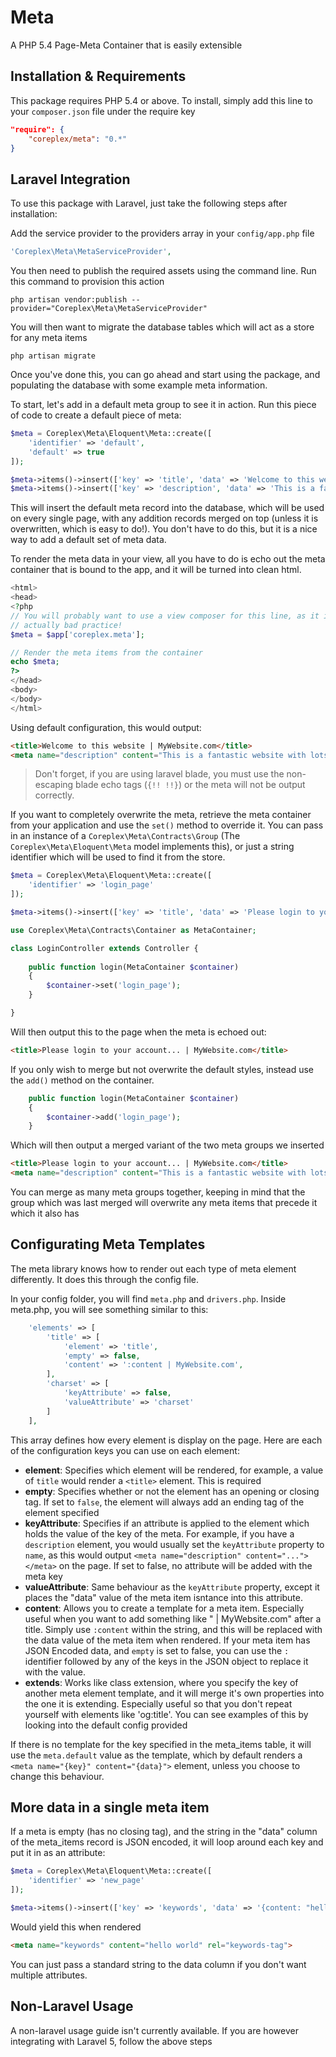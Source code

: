 # Meta
A PHP 5.4 Page-Meta Container that is easily extensible

Installation & Requirements
---------------------------
This package requires PHP 5.4 or above. To install, simply add this line to
your `composer.json` file under the require key

```json
"require": {
    "coreplex/meta": "0.*"
}
```

Laravel Integration
-------------------
To use this package with Laravel, just take the following steps after
installation:

Add the service provider to the providers array in your `config/app.php` file

```php
'Coreplex\Meta\MetaServiceProvider',
```

You then need to publish the required assets using the command line. Run this
command to provision this action

```shell
php artisan vendor:publish --provider="Coreplex\Meta\MetaServiceProvider"
```

You will then want to migrate the database tables which will act as a store
for any meta items

```shell
php artisan migrate
```

Once you've done this, you can go ahead and start using the package, and
populating the database with some example meta information.

To start, let's add in a default meta group to see it in action. Run this piece
of code to create a default piece of meta:

```php
$meta = Coreplex\Meta\Eloquent\Meta::create([
    'identifier' => 'default',
    'default' => true
]);

$meta->items()->insert(['key' => 'title', 'data' => 'Welcome to this website']);
$meta->items()->insert(['key' => 'description', 'data' => 'This is a fantastic website with lots of features and even a walrus gallery']);
```

This will insert the default meta record into the database, which will be used
on every single page, with any addition records merged on top (unless it is
overwritten, which is easy to do!). You don't have to do this, but it is a nice
way to add a default set of meta data.

To render the meta data in your view, all you have to do is echo out the meta
container that is bound to the app, and it will be turned into clean html.

```php
<html>
<head>
<?php
// You will probably want to use a view composer for this line, as it is
// actually bad practice!
$meta = $app['coreplex.meta'];

// Render the meta items from the container
echo $meta;
?>
</head>
<body>
</body>
</html>
```

Using default configuration, this would output:

```html
<title>Welcome to this website | MyWebsite.com</title>
<meta name="description" content="This is a fantastic website with lots of features and even a walrus gallery">
```

> Don't forget, if you are using laravel blade, you must use the non-escaping
> blade echo tags (`{!! !!}`) or the meta will not be output correctly.

If you want to completely overwrite the meta, retrieve the meta container from
your application and use the `set()` method to override it. You can pass in
an instance of a `Coreplex\Meta\Contracts\Group` (The `Coreplex\Meta\Eloquent\Meta`
model implements this), or just a string identifier which will be used to find
it from the store.

```php
$meta = Coreplex\Meta\Eloquent\Meta::create([
    'identifier' => 'login_page'
]);

$meta->items()->insert(['key' => 'title', 'data' => 'Please login to your account...']);
```

```php
use Coreplex\Meta\Contracts\Container as MetaContainer;

class LoginController extends Controller {
    
    public function login(MetaContainer $container)
    {
        $container->set('login_page');
    }

}
```

Will then output this to the page when the meta is echoed out:

```html
<title>Please login to your account... | MyWebsite.com</title>
```

If you only wish to merge but not overwrite the default styles, instead use the
`add()` method on the container.

```php
    public function login(MetaContainer $container)
    {
        $container->add('login_page');
    }
```

Which will then output a merged variant of the two meta groups we inserted

```html
<title>Please login to your account... | MyWebsite.com</title>
<meta name="description" content="This is a fantastic website with lots of features and even a walrus gallery">
```

You can merge as many meta groups together, keeping in mind that the group
which was last merged will overwrite any meta items that precede it which it
also has

Configurating Meta Templates
----------------------------

The meta library knows how to render out each type of meta element differently.
It does this through the config file.

In your config folder, you will find `meta.php` and `drivers.php`. Inside
meta.php, you will see something similar to this:

```php
    'elements' => [
        'title' => [
            'element' => 'title',
            'empty' => false,
            'content' => ':content | MyWebsite.com',
        ],
        'charset' => [
            'keyAttribute' => false,
            'valueAttribute' => 'charset'
        ]
    ],
```

This array defines how every element is display on the page. Here are each of
the configuration keys you can use on each element:

- **element**: Specifies which element will be rendered, for example, a value of `title` would render a `<title>` element. This is required
- **empty**: Specifies whether or not the element has an opening or closing tag. If set to `false`, the element will always add an ending tag of the element specified
- **keyAttribute**: Specifies if an attribute is applied to the element which holds the value of the key of the meta. For example, if you have a `description` element, you would usually set the `keyAttribute` property to `name`, as this would output `<meta name="description" content="..."></meta>` on the page. If set to false, no attribute will be added with the meta key
- **valueAttribute**: Same behaviour as the `keyAttribute` property, except it places the "data" value of the meta item isntance into this attribute.
- **content**: Allows you to create a template for a meta item. Especially useful when you want to add something like " | MyWebsite.com" after a title. Simply use `:content` within the string, and this will be replaced with the data value of the meta item when rendered. If your meta item has JSON Encoded data, and `empty` is set to false, you can use the `:` identifier followed by any of the keys in the JSON object to replace it with the value.
- **extends**: Works like class extension, where you specify the key of another meta element template, and it will merge it's own properties into the one it is extending. Especially useful so that you don't repeat yourself with elements like 'og:title'. You can see examples of this by looking into the default config provided

If there is no template for the key specified in the meta_items table, it will use the `meta.default` value as the template, which by default renders a `<meta name="{key}" content="{data}">` element, unless you choose to change this behaviour.

More data in a single meta item
--------------------------------

If a meta is empty (has no closing tag), and the string in the "data" column of the meta_items record is JSON encoded, it will loop around each key and put it in as an attribute:

```php
$meta = Coreplex\Meta\Eloquent\Meta::create([
    'identifier' => 'new_page'
]);

$meta->items()->insert(['key' => 'keywords', 'data' => '{content: "hello world", rel: "keywords-tag"}']);
```

Would yield this when rendered

```html
<meta name="keywords" content="hello world" rel="keywords-tag">
```

You can just pass a standard string to the data column if you don't want multiple
attributes.

Non-Laravel Usage
-----------------
A non-laravel usage guide isn't currently available. If you are however
integrating with Laravel 5, follow the above steps
